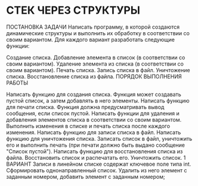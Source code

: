 # СТЕК ЧЕРЕЗ СТРУКТУРЫ  

ПОСТАНОВКА ЗАДАЧИ
Написать программу, в которой создаются динамические структуры и выполнить их обработку в соответствии со своим вариантом.
Для каждого вариант разработать следующие функции:

Создание списка.
Добавление элемента в список (в соответствии со своим вариантом).
Удаление элемента из списка (в соответствии со своим вариантом).
Печать списка.
Запись списка в файл.
Уничтожение списка.
Восстановление списка из файла.
ПОРЯДОК ВЫПОЛНЕНИЯ РАБОТЫ

Написать функцию для создания списка. Функция может создавать пустой список, а затем добавлять в него элементы.
Написать функцию для печати списка. Функция должна предусматривать вывод сообщения, если список пустой.
Написать функции для удаления и добавления элементов списка в соответствии со своим вариантом.
Выполнить изменения в списке и печать списка после каждого изменения.
Написать функцию для записи списка в файл.
Написать функцию для уничтожения списка.
Записать список в файл, уничтожить его и выполнить печать (при печати должно быть выдано сообщение "Список пустой").
Написать функцию для восстановления списка из файла.
Восстановить список и распечатать его.
Уничтожить список.
1 ВАРИАНТ
Записи в линейном списке содержат ключевое поле типа int.
Сформировать однонаправленный список.
Удалить из него элемент с заданным номером, добавить элемент с заданным номером;
